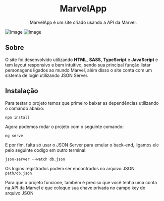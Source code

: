 <h1 align="center">MarvelApp</h1>

<p align="center">MarvelApp é um site criado usando a API da Marvel.</p>

![image](https://user-images.githubusercontent.com/77306471/173594294-379d041a-e199-4a0e-a8cc-3b087ce98327.png)
![image](https://user-images.githubusercontent.com/77306471/173598189-cdf8b9ad-4065-4af3-8684-cf259fb38b5b.png)

<h2>Sobre</h2>
<p>O site foi desenvolvido utilizando <b>HTML</b>, <b>SASS</b>, <b>TypeScript</b> e <b>JavaScript</b> e tem layout responsivo e bem intuitivo, sendo sua principal função listar personagens ligados ao mundo Marvel, além disso o site conta com um sistema de login utilizando JSON Server.</p>

<h2>Instalação</h2>
<p>Para testar o projeto temos que primeiro baixar as dependências utilizando o comando abaixo:</p>
<pre><code>npm install</code></pre>
<p>Agora podemos rodar o projeto com o seguinte comando:</p>
<pre><code>ng serve</code></pre>
<p>E por fim, falta só usar o JSON Server para emular o back-end, ligamos ele pelo seguinte codigo em outro terminal:</p>
<pre><code>json-server --watch db.json</code></pre>
<p>Os logins registrados podem ser encontrados no arquivo JSON <code>path/db.json</code></p>
<p>Para que o projeto funcione, também é preciso que você tenha uma conta na API da Marvel e que coloque sua chave privada no campo key do arquivo JSON</p>
